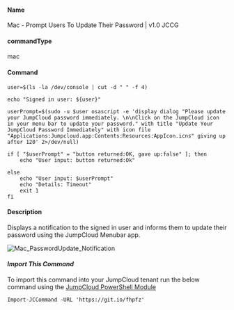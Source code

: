 #### Name

Mac - Prompt Users To Update Their Password | v1.0 JCCG

#### commandType

mac

#### Command

```
user=$(ls -la /dev/console | cut -d " " -f 4)

echo "Signed in user: ${user}"

userPrompt=$(sudo -u $user osascript -e 'display dialog "Please update your JumpCloud password immediately. \n\nClick on the JumpCloud icon in your menu bar to update your password." with title "Update Your JumpCloud Password Immediately" with icon file "Applications:Jumpcloud.app:Contents:Resources:AppIcon.icns" giving up after 120' 2>/dev/null)

if [ "$userPrompt" = "button returned:OK, gave up:false" ]; then
    echo "User input: button returned:Ok"

else
    echo "User input: $userPrompt"
    echo "Details: Timeout"
    exit 1
fi
```

#### Description

Displays a notification to the signed in user and informs them to update their password using the JumpCloud Menubar app.

![Mac_PasswordUpdate_Notification](https://github.com/TheJumpCloud/support/blob/master/PowerShell/JumpCloud%20Commands%20Gallery/Files/Mac_PasswordUpdate_Notification.png?raw=true)

#### *Import This Command*

To import this command into your JumpCloud tenant run the below command using the [JumpCloud PowerShell Module](https://github.com/TheJumpCloud/support/wiki/Installing-the-JumpCloud-PowerShell-Module)

```
Import-JCCommand -URL 'https://git.io/fhpfz'
```
